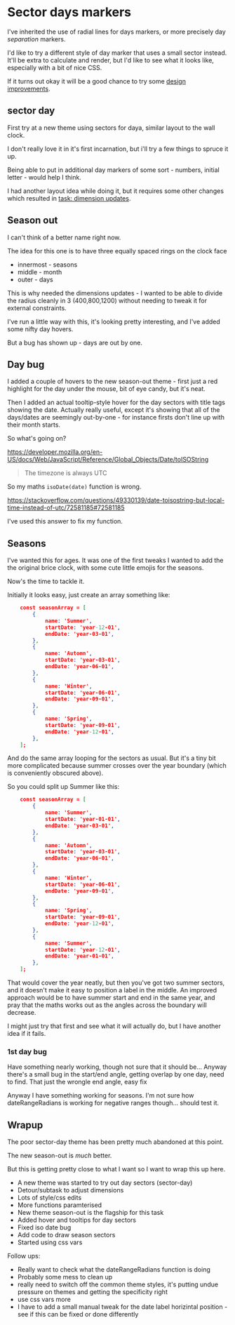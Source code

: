 Sector days markers
===================

I've inherited the use of radial lines for days markers, or more precisely day *separation* markers.

I'd like to try a different style of day marker that uses a small sector instead.
It'll be extra to calculate and render, but I'd like to see what it looks like, especially with a bit of nice CSS.

If it turns out okay it will be a good chance to try some [design improvements](<design improvements.md>).


sector day
----------
First try at a new theme using sectors for daya, similar layout to the wall clock.

I don't really love it in it's first incarnation, but i'll try a few things to spruce it up.

Being able to put in additional day markers of some sort - numbers, initial letter - would help I think.

I had another layout idea while doing it, but it requires some other changes which resulted in [task: dimension updates](<17 - dimension updates.md>).


Season out
----------
I can't think of a better name right now.

The idea for this one is to have three equally spaced rings on the clock face

* innermost - seasons
* middle - month
* outer - days

This is why needed the dimensions updates - I wanted to be able to divide the radius cleanly in 3 (400,800,1200) without needing to tweak it for external constraints.

I've run a little way with this, it's looking pretty interesting, and I've added some nifty day hovers.

But a bug has shown up - days are out by one.


Day bug
-------

I added a couple of hovers to the new season-out theme - first just a red highlight for the day under the mouse, bit of eye candy, but it's neat.

Then I added an actual tooltip-style hover for the day sectors with title tags showing the date.
Actually really useful, except it's showing that all of the days/dates are seemingly out-by-one - for instance firsts don't line up with their month starts.

So what's going on?

https://developer.mozilla.org/en-US/docs/Web/JavaScript/Reference/Global_Objects/Date/toISOString

> The timezone is always UTC

So my maths `isoDate(date)` function is wrong.

https://stackoverflow.com/questions/49330139/date-toisostring-but-local-time-instead-of-utc/72581185#72581185

I've used this answer to fix my function.



Seasons
-------

I've wanted this for ages.
It was one of the first tweaks I wanted to add the the original brice clock, with some cute little emojis for the seasons.

Now's the time to tackle it.

Initially it looks easy, just create an array something like:

```json
	const seasonArray = [
		{
			name: 'Summer',
			startDate: 'year-12-01',
			endDate: 'year-03-01',
		},
		{
			name: 'Automn',
			startDate: 'year-03-01',
			endDate: 'year-06-01',
		},
		{
			name: 'Winter',
			startDate: 'year-06-01',
			endDate: 'year-09-01',
		},
		{
			name: 'Spring',
			startDate: 'year-09-01',
			endDate: 'year-12-01',
		},
	];
```
And do the same array looping for the sectors as usual.
But it's a tiny bit more complicated because summer crosses over the year boundary (which is conveniently obscured above).

So you could split up Summer like this:
```json
	const seasonArray = [
		{
			name: 'Summer',
			startDate: 'year-01-01',
			endDate: 'year-03-01',
		},
		{
			name: 'Automn',
			startDate: 'year-03-01',
			endDate: 'year-06-01',
		},
		{
			name: 'Winter',
			startDate: 'year-06-01',
			endDate: 'year-09-01',
		},
		{
			name: 'Spring',
			startDate: 'year-09-01',
			endDate: 'year-12-01',
		},
		{
			name: 'Summer',
			startDate: 'year-12-01',
			endDate: 'year-01-01',
		},
	];
```
That would cover the year neatly, but then you've got two summer sectors, and it doesn't make it easy to position a label in the middle.
An improved approach would be to have summer start and end in the same year, and pray that the maths works out as the angles across the boundary will decrease.

I might just try that first and see what it will actually do, but I have another idea if it fails.

### 1st day bug

Have something nearly working, though not sure that it should be...
Anyway there's a small bug in the start/end angle, getting overlap by one day, need to find.
That just the wrongle end angle, easy fix

Anyway I have something working for seasons.
I'm not sure how dateRangeRadians is working for negative ranges though... should test it.



Wrapup
------

The poor sector-day theme has been pretty much abandoned at this point.

The new season-out is *much* better.

But this is getting pretty close to what I want so I want to wrap this up here.

* A new theme was started to try out day sectors (sector-day)
* Detour/subtask to adjust dimensions
* Lots of style/css edits
* More functions paramterised
* New theme season-out is the flagship for this task
* Added hover and tooltips for day sectors
* Fixed iso date bug
* Add code to draw season sectors
* Started using css vars


Follow ups:
* Really want to check what the dateRangeRadians function is doing
* Probably some mess to clean up
* really need to switch off the common theme styles, it's putting undue pressure on themes and getting the specificity right
* use css vars more
* I have to add a small manual tweak for the date label horizintal position - see if this can be fixed or done differently
